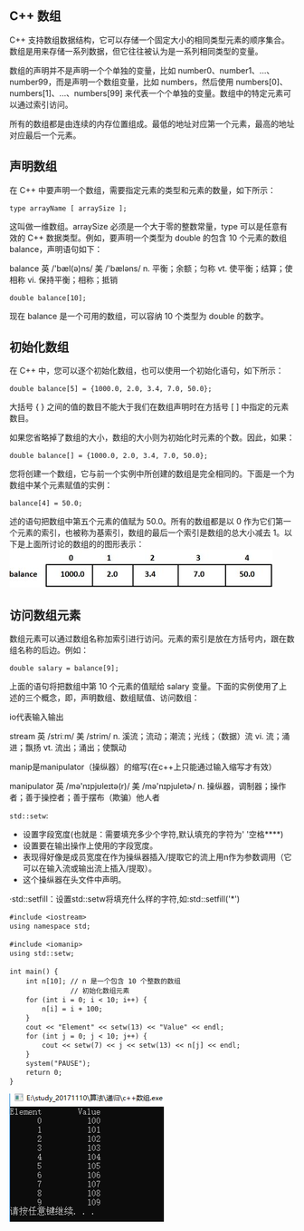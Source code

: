 ## C++ 数组

C++ 支持数组数据结构，它可以存储一个固定大小的相同类型元素的顺序集合。数组是用来存储一系列数据，但它往往被认为是一系列相同类型的变量。

数组的声明并不是声明一个个单独的变量，比如 number0、number1、...、number99，而是声明一个数组变量，比如 numbers，然后使用 numbers[0]、numbers[1]、...、numbers[99] 来代表一个个单独的变量。数组中的特定元素可以通过索引访问。

所有的数组都是由连续的内存位置组成。最低的地址对应第一个元素，最高的地址对应最后一个元素。

## 声明数组

在 C++ 中要声明一个数组，需要指定元素的类型和元素的数量，如下所示：
```
type arrayName [ arraySize ];
```

这叫做一维数组。arraySize 必须是一个大于零的整数常量，type 可以是任意有效的 C++ 数据类型。例如，要声明一个类型为 double 的包含 10 个元素的数组 balance，声明语句如下：

balance 英 /'bæl(ə)ns/  美 /'bæləns/ n. 平衡；余额；匀称 vt. 使平衡；结算；使相称 vi. 保持平衡；相称；抵销
```
double balance[10];
```

现在 balance 是一个可用的数组，可以容纳 10 个类型为 double 的数字。

## 初始化数组

在 C++ 中，您可以逐个初始化数组，也可以使用一个初始化语句，如下所示：
```
double balance[5] = {1000.0, 2.0, 3.4, 7.0, 50.0};
```

大括号 { } 之间的值的数目不能大于我们在数组声明时在方括号 [ ] 中指定的元素数目。

如果您省略掉了数组的大小，数组的大小则为初始化时元素的个数。因此，如果：
```
double balance[] = {1000.0, 2.0, 3.4, 7.0, 50.0};
```

您将创建一个数组，它与前一个实例中所创建的数组是完全相同的。下面是一个为数组中某个元素赋值的实例：
```
balance[4] = 50.0;
```

述的语句把数组中第五个元素的值赋为 50.0。所有的数组都是以 0 作为它们第一个元素的索引，也被称为基索引，数组的最后一个索引是数组的总大小减去 1。以下是上面所讨论的数组的的图形表示：
<img src='img/c++Array.jpg' />

## 访问数组元素

数组元素可以通过数组名称加索引进行访问。元素的索引是放在方括号内，跟在数组名称的后边。例如：
```
double salary = balance[9];
```

上面的语句将把数组中第 10 个元素的值赋给 salary 变量。下面的实例使用了上述的三个概念，即，声明数组、数组赋值、访问数组：

io代表输入输出

stream 英 /striːm/  美 /strim/  n. 溪流；流动；潮流；光线；（数据）流 vi. 流；涌进；飘扬 vt. 流出；涌出；使飘动

manip是manipulator（操纵器）的缩写(在c++上只能通过输入缩写才有效）

manipulator 英 /mə'nɪpjʊleɪtə(r)/  美 /mə'nɪpjuletɚ/ n. 操纵器，调制器；操作者；善于操控者；善于摆布（欺骗）他人者

`std::setw`:
* 设置字段宽度(也就是：需要填充多少个字符,默认填充的字符为' '空格****)
* 设置要在输出操作上使用的字段宽度。
* 表现得好像是成员宽度在作为操纵器插入/提取它的流上用n作为参数调用（它可以在输入流或输出流上插入/提取）。
* 这个操纵器在头文件中声明<iomanip>。

·std::setfill：设置std::setw将填充什么样的字符,如:std::setfill('*')
```
#include <iostream>
using namespace std;

#include <iomanip>
using std::setw;

int main() {
	int n[10]; // n 是一个包含 10 个整数的数组
			   // 初始化数组元素     
	for (int i = 0; i < 10; i++) {
		n[i] = i + 100;
	}
	cout << "Element" << setw(13) << "Value" << endl;
	for (int j = 0; j < 10; j++) {
		cout << setw(7) << j << setw(13) << n[j] << endl;
	}
	system("PAUSE");
    return 0;
}
```
<img src='img/c++数组.png' />